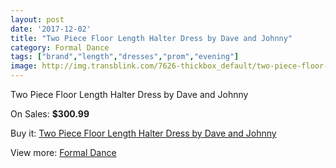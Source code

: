 ```yaml
---
layout: post
date: '2017-12-02'
title: "Two Piece Floor Length Halter Dress by Dave and Johnny"
category: Formal Dance
tags: ["brand","length","dresses","prom","evening"]
image: http://img.transblink.com/7626-thickbox_default/two-piece-floor-length-halter-dress-by-dave-and-johnny.jpg
---
```

Two Piece Floor Length Halter Dress by Dave and Johnny

On Sales: **$300.99**
<a href="https://www.transblink.com/en/formal-dance/2467-two-piece-floor-length-halter-dress-by-dave-and-johnny.html"><amp-img layout="responsive" width="600" height="600" src="//img.transblink.com/7626-thickbox_default/two-piece-floor-length-halter-dress-by-dave-and-johnny.jpg" alt="Two Piece Floor Length Halter Dress by Dave and Johnny 0" /></a>
<a href="https://www.transblink.com/en/formal-dance/2467-two-piece-floor-length-halter-dress-by-dave-and-johnny.html"><amp-img layout="responsive" width="600" height="600" src="//img.transblink.com/7627-thickbox_default/two-piece-floor-length-halter-dress-by-dave-and-johnny.jpg" alt="Two Piece Floor Length Halter Dress by Dave and Johnny 1" /></a>

Buy it: [Two Piece Floor Length Halter Dress by Dave and Johnny](https://www.transblink.com/en/formal-dance/2467-two-piece-floor-length-halter-dress-by-dave-and-johnny.html "Two Piece Floor Length Halter Dress by Dave and Johnny")

View more: [Formal Dance](https://www.transblink.com/en/6-formal-dance "Formal Dance")